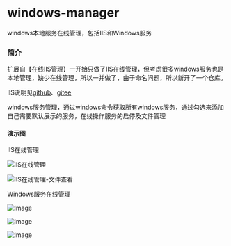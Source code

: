 # windows-manager
windows本地服务在线管理，包括IIS和Windows服务

### 简介

扩展自【在线IIS管理】一开始只做了IIS在线管理，但考虑很多windows服务也是本地管理，缺少在线管理，所以一并做了，由于命名问题，所以新开了一个仓库。

IIS说明见[github](https://github.com/tuituidan/iis-manager)、[gitee](https://gitee.com/tuituidan/iis-manager)

windows服务管理，通过windows命令获取所有windows服务，通过勾选来添加自己需要默认展示的服务，在线操作服务的启停及文件管理

#### 演示图

IIS在线管理

![IIS在线管理](https://github.com/user-attachments/assets/798cf769-6036-44d5-97f9-71b70315a890)

![IIS在线管理-文件查看](https://github.com/user-attachments/assets/ad1208e1-2eec-44a2-af31-b2c0f8231844)

Windows服务在线管理

![Image](https://github.com/user-attachments/assets/fd0b6757-dee2-4ca7-8ab4-f727d436b6d3)

![Image](https://github.com/user-attachments/assets/8c2cba1f-eeb5-4584-858e-3bd708e77250)

![Image](https://github.com/user-attachments/assets/3619695e-7058-4f76-9d05-523f17cd66c7)
